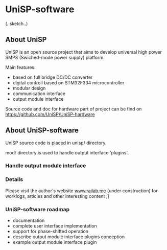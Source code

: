 # UniSP-software
(..sketch..)
## About UniSP

UniSP is an open source project that aims to develop universal high power SMPS (Swiched-mode power supply) platform.

Main features:
- based on full bridge DC/DC converter
- digital controll based on STM32F334 microcontroller
- modular design
- communication interface
- output module interface

Source code and doc for hardware part of project can be find on <https://github.com/UniSP/UniSP-hardware>

## About UniSP-software

UniSP source code is placed in unisp/ directory.

mod/ directory is used to handle output interface 'plugins'.


### Handle output module interface

### Details

Please visit the author's website ~~www.railab.me~~ (under construction) for worklogs, articles and other interesting content ;]

### UniSP-software roadmap

- documentation
- complete user interface implementation
- support for phase-shifted operation
- describe output module interface plugins conception
- example output module interface plugin
